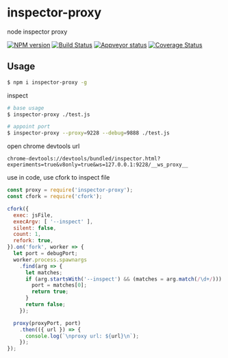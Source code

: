 # inspector-proxy

node inspector proxy

[![NPM version][npm-image]][npm-url]
[![Build Status][travis-image]][travis-url]
[![Appveyor status][appveyor-image]][appveyor-url]
[![Coverage Status][coveralls-image]][coveralls-url]

[npm-image]: https://img.shields.io/npm/v/inspector-proxy.svg?style=flat-square
[npm-url]: https://npmjs.org/package/inspector-proxy
[travis-url]: https://travis-ci.org/whxaxes/inspector-proxy
[travis-image]: http://img.shields.io/travis/whxaxes/inspector-proxy.svg
[appveyor-url]: https://ci.appveyor.com/project/whxaxes/inspector-proxy/branch/master
[appveyor-image]: https://ci.appveyor.com/api/projects/status/github/whxaxes/inspector-proxy?branch=master&svg=true
[coveralls-url]: https://coveralls.io/r/whxaxes/inspector-proxy
[coveralls-image]: https://img.shields.io/coveralls/whxaxes/inspector-proxy.svg

## Usage

```bash
$ npm i inspector-proxy -g
```

inspect

```bash
# base usage
$ inspector-proxy ./test.js

# appoint port
$ inspector-proxy --proxy=9228 --debug=9888 ./test.js
```

open chrome devtools url

```
chrome-devtools://devtools/bundled/inspector.html?experiments=true&v8only=true&ws=127.0.0.1:9228/__ws_proxy__
```

use in code, use cfork to inspect file

```js
const proxy = require('inspector-proxy');
const cfork = require('cfork');

cfork({
  exec: jsFile,
  execArgv: [ '--inspect' ],
  silent: false,
  count: 1,
  refork: true,
}).on('fork', worker => {
  let port = debugPort;
  worker.process.spawnargs
    .find(arg => {
      let matches;
      if (arg.startsWith('--inspect') && (matches = arg.match(/\d+/))) {
        port = matches[0];
        return true;
      }
      return false;
    });

  proxy(proxyPort, port)
    .then(({ url }) => {
      console.log(`\nproxy url: ${url}\n`);
    });
});
```